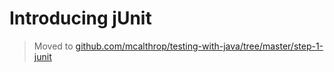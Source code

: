 # Introducing jUnit

> Moved to [github.com/mcalthrop/testing-with-java/tree/master/step-1-junit](https://github.com/mcalthrop/testing-with-java/tree/master/step-1-junit)
